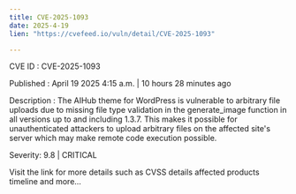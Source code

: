 ```yaml
---
title: CVE-2025-1093
date: 2025-4-19
lien: "https://cvefeed.io/vuln/detail/CVE-2025-1093"

---
```


CVE ID : CVE-2025-1093

Published :  April 19
2025
4:15 a.m. | 10 hours
28 minutes ago

Description : The AIHub theme for WordPress is vulnerable to arbitrary file uploads due to missing file type validation in the generate_image function in all versions up to
and including
1.3.7. This makes it possible for unauthenticated attackers to upload arbitrary files on the affected site's server which may make remote code execution possible.

Severity: 9.8 | CRITICAL

Visit the link for more details
such as CVSS details
affected products
timeline
and more...
